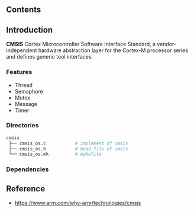 ## Contents

## Introduction
**CMSIS** Cortex Microcontroller Software Interface Standard, a vendor-independent hardware abstraction layer for the Cortex-M processor series and defines generic tool interfaces.

### Features
- Thread
- Semaphore
- Mutex
- Message
- Timer

### Directories

```sh
cmsis
 ├── cmsis_os.c           # implement of cmsis
 ├── cmsis_os.h           # head file of cmsis
 └── cmsis_os.mk          # makefile
```

### Dependencies

## Reference
- https://www.arm.com/why-arm/technologies/cmsis
